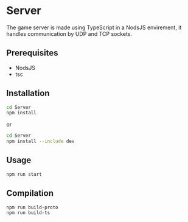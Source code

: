 # Server
The game server is made using TypeScript in a NodsJS envirement, it handles communication by UDP and TCP sockets.

## Prerequisites
- NodsJS
- tsc

## Installation
```bash
cd Server
npm install
```
or
```bash
cd Server
npm install --include dev
```

## Usage
```bash
npm run start
```

## Compilation
```bash
npm run build-proto
npm run build-ts
```
